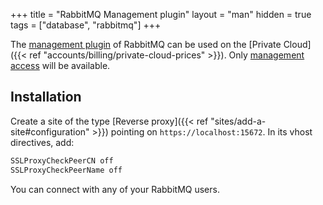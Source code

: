 +++
title = "RabbitMQ Management plugin"
layout = "man"
hidden = true
tags = ["database", "rabbitmq"]
+++

The [management plugin](https://www.rabbitmq.com/management.html) of RabbitMQ can be used on the [Private Cloud]({{< ref "accounts/billing/private-cloud-prices" >}}). Only [management access](https://www.rabbitmq.com/management.html#permissions) will be available.

## Installation

Create a site of the type [Reverse proxy]({{< ref "sites/add-a-site#configuration" >}}) pointing on `https://localhost:15672`. In its vhost directives, add:

```txt
SSLProxyCheckPeerCN off
SSLProxyCheckPeerName off
```

You can connect with any of your RabbitMQ users.
